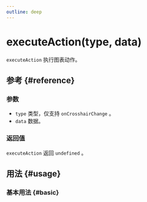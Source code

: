 ```yaml
---
outline: deep
---
```


# executeAction(type, data)
`executeAction` 执行图表动作。

## 参考 {#reference}
<!-- @include: @/@views/api/references/instance/executeAction.md -->

### 参数
- `type` 类型，仅支持 `onCrosshairChange` 。
- `data` 数据。

### 返回值
`executeAction` 返回 `undefined` 。

## 用法 {#usage}
<script setup>
import ExecuteAction from '../../../@views/api/samples/executeAction/index.vue'
</script>

### 基本用法 {#basic}
<ExecuteAction/>